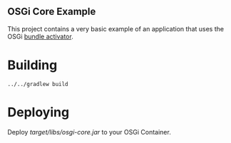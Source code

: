 ## OSGi Core Example
This project contains a very basic example of an application that uses the OSGi [bundle activator](osgi/core/src/main/java/se/rl/osgi/SimpleActivator.java).

# Building

    ../../gradlew build
    
# Deploying
Deploy _target/libs/osgi-core.jar_ to your OSGi Container.

	